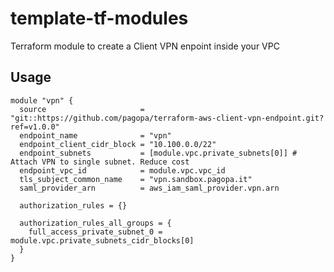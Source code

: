 # template-tf-modules

Terraform module to create a Client VPN enpoint inside your VPC


## Usage

```hcl
module "vpn" {
  source                     = "git::https://github.com/pagopa/terraform-aws-client-vpn-endpoint.git?ref=v1.0.0"
  endpoint_name              = "vpn"
  endpoint_client_cidr_block = "10.100.0.0/22"
  endpoint_subnets           = [module.vpc.private_subnets[0]] # Attach VPN to single subnet. Reduce cost
  endpoint_vpc_id            = module.vpc.vpc_id
  tls_subject_common_name    = "vpn.sandbox.pagopa.it"
  saml_provider_arn          = aws_iam_saml_provider.vpn.arn

  authorization_rules = {}

  authorization_rules_all_groups = {
    full_access_private_subnet_0 = module.vpc.private_subnets_cidr_blocks[0]
  }
}
```


<!-- BEGIN_TF_DOCS -->
<!-- END_TF_DOCS -->